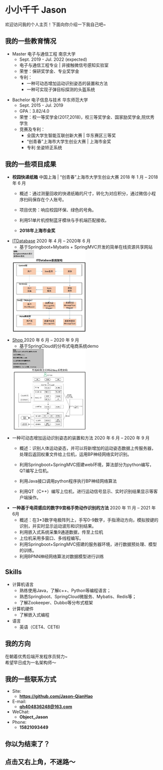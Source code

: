 # 小小千千 Jason

欢迎访问我的个人主页！下面向你介绍一下我自己吧~

<!-- slide -->

## 我的一些教育情况

<!-- slide vertical=true -->

- Master 电子与通信工程 南京大学
  - Sept. 2019 - Jul. 2022 (expected)
  - 电子与通信工程专业 | 非接触微信号感知实验室 
  - 荣誉：保研奖学金、专业奖学金
  - 专利：
    - 一种可动态增加运动识别姿态的装置和方法
    - 一种可实现子弹目标探测的头盔系统


<!-- slide vertical=true -->

- Bachelor 电子信息与技术 华东师范大学
  - Sept. 2015 - Jul. 2019
  - GPA：3.82/4.0
  - 荣誉：校一等奖学金(2017,2018)，校三等奖学金、国家励奖学金,院优秀学生
  - 竞赛及专利：
    - 全国大学生智能互联创新大赛 | 华东赛区三等奖
    - “创青春”上海市大学生创业大赛 | 上海市金奖
    - 专利 坐姿矫正系统

<!-- slide -->

## 我的一些项目成果

<!-- slide vertical=true -->

- **校园快递纸箱**  中国上海 | “创青春”上海市大学生创业大赛                             2018 年 1 月 – 2018 年 6 月

  - 概述：通过测量回收的快递纸箱的尺寸，转化为对应积分，通过微信小程序扫码保存在个人账号。

  - 项目优势：响应校园环保、绿色的号角。

  - 利用51单片机控制蓝牙模块与手机端匹配接收。

  - **2018年上海市金奖**

<!-- slide vertical=true -->

- [ITDatabase](https://github.com/Jason-QianHao/ITDatabase)            																								2020 年 4 月 – 2020年 6 月
  - 基于Springboot+Mybatis + SpringMVC开发的简单在线资源共享网站
  <img style="width:50%;height:50%" src="/assets/image/ITDatabase.jpg"/>

<!-- slide vertical=true -->

- [Shop ](https://github.com/Jason-QianHao/Shop)                      																								2020 年 6 月 – 2020 年 9 月
  - 基于SpringCloud的分布式电商系统demo
  <img style="width:50%;height:50%" src="/assets/image/Shop.jpg"/>

<!-- slide vertical=true -->

- 一种可动态增加运动识别姿态的装置和方法                                                       2020 年 6 月 – 2020 年 9 月
  - 概述：识别人体运动姿态，并可以将新增加的运动姿态数据上传服务器，处理后返回权重文件给上位机，运用BP神经网络实时识别。
  
  -  利用Springboot+SpringMVC搭建web环境，算法部分为python编写，QT编写上位机。
  
  - 利用Java接口调用python程序执行BP神经网络算法
  
  - 利用QT（C++）编写上位机，进行运动信号显示、实时识别结果显示等客户端操作。

<!-- slide vertical=true -->

- **一种基于电荷感应的数字9宫格手势动作识别的方法**            							2020 年 11 月 – 2021 年 6月
  - 概述：在3*3数字电极阵列上，手写0-9数字，手指滑动方向，模拟按键的识别，并实时显示运动波形和识别结果。
  - 利用嵌入式系统采集9通道数据，传至上位机
  - 上位机采用多窗口、多线程编写。
  - 利用Springboot+SpringMVC搭建的服务器环境，进行数据预处理、模型的训练。
  - 利用BPNN神经网络算法对数据模型进行训练

<!-- slide -->

## Skills

<!-- slide vertical=true -->
- 计算机语言
  - 熟练使用Java，了解c++、Python等编程语言；
  - 熟悉Springboot、SpringCloud微服务、Mybatis、Redis等；
  - 了解Zookeeper、Dubbo等分布式框架
- 计算机硬件
  - 了解嵌入式编程
- 语言
  - 英语（CET4、CET6)   

<!-- slide -->

## 我的方向

在朝着优秀后端开发程序员努力~      
希望早日成为一名架构师～

<!-- slide -->

## 我的一些联系方式

- Site: 
  - **<https://github.com/Jason-QianHao>**
- E-mail:
  - **qh404836248@163.com**
- WeChat: 
  - **Object_Jason**
- Phone: 
  - **15821093449**

<!-- slide -->

## 你以为结束了？

<!-- slide -->

## 点击又右上角，不迷路～
